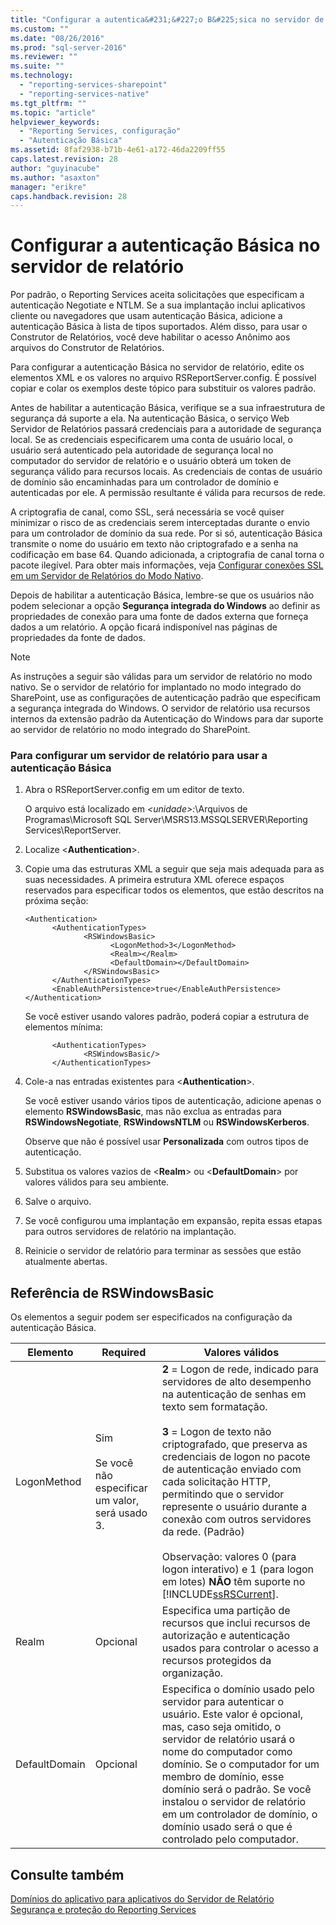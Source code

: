 ```yaml
---
title: "Configurar a autentica&#231;&#227;o B&#225;sica no servidor de relat&#243;rio | Microsoft Docs"
ms.custom: ""
ms.date: "08/26/2016"
ms.prod: "sql-server-2016"
ms.reviewer: ""
ms.suite: ""
ms.technology: 
  - "reporting-services-sharepoint"
  - "reporting-services-native"
ms.tgt_pltfrm: ""
ms.topic: "article"
helpviewer_keywords: 
  - "Reporting Services, configuração"
  - "Autenticação Básica"
ms.assetid: 8faf2938-b71b-4e61-a172-46da2209ff55
caps.latest.revision: 28
author: "guyinacube"
ms.author: "asaxton"
manager: "erikre"
caps.handback.revision: 28
---
```

# Configurar a autentica&#231;&#227;o B&#225;sica no servidor de relat&#243;rio
  Por padrão, o Reporting Services aceita solicitações que especificam a autenticação Negotiate e NTLM. Se a sua implantação inclui aplicativos cliente ou navegadores que usam autenticação Básica, adicione a autenticação Básica à lista de tipos suportados. Além disso, para usar o Construtor de Relatórios, você deve habilitar o acesso Anônimo aos arquivos do Construtor de Relatórios.  
  
 Para configurar a autenticação Básica no servidor de relatório, edite os elementos XML e os valores no arquivo RSReportServer.config. É possível copiar e colar os exemplos deste tópico para substituir os valores padrão.  
  
 Antes de habilitar a autenticação Básica, verifique se a sua infraestrutura de segurança dá suporte a ela. Na autenticação Básica, o serviço Web Servidor de Relatórios passará credenciais para a autoridade de segurança local. Se as credenciais especificarem uma conta de usuário local, o usuário será autenticado pela autoridade de segurança local no computador do servidor de relatório e o usuário obterá um token de segurança válido para recursos locais. As credenciais de contas de usuário de domínio são encaminhadas para um controlador de domínio e autenticadas por ele. A permissão resultante é válida para recursos de rede.  
  
 A criptografia de canal, como SSL, será necessária se você quiser minimizar o risco de as credenciais serem interceptadas durante o envio para um controlador de domínio da sua rede. Por si só, autenticação Básica transmite o nome do usuário em texto não criptografado e a senha na codificação em base 64. Quando adicionada, a criptografia de canal torna o pacote ilegível. Para obter mais informações, veja [Configurar conexões SSL em um Servidor de Relatórios do Modo Nativo](../../reporting-services/security/configure-ssl-connections-on-a-native-mode-report-server.md).  
  
 Depois de habilitar a autenticação Básica, lembre-se que os usuários não podem selecionar a opção **Segurança integrada do Windows** ao definir as propriedades de conexão para uma fonte de dados externa que forneça dados a um relatório. A opção ficará indisponível nas páginas de propriedades da fonte de dados.  
  
> [!NOTE]  
>  As instruções a seguir são válidas para um servidor de relatório no modo nativo. Se o servidor de relatório for implantado no modo integrado do SharePoint, use as configurações de autenticação padrão que especificam a segurança integrada do Windows. O servidor de relatório usa recursos internos da extensão padrão da Autenticação do Windows para dar suporte ao servidor de relatório no modo integrado do SharePoint.  
  
### Para configurar um servidor de relatório para usar a autenticação Básica  
  
1.  Abra o RSReportServer.config em um editor de texto.  
  
     O arquivo está localizado em *\<unidade>:*\Arquivos de Programas\Microsoft SQL Server\MSRS13.MSSQLSERVER\Reporting Services\ReportServer.  
  
2.  Localize \<**Authentication**>.  
  
3.  Copie uma das estruturas XML a seguir que seja mais adequada para as suas necessidades. A primeira estrutura XML oferece espaços reservados para especificar todos os elementos, que estão descritos na próxima seção:  
  
    ```  
    <Authentication>  
          <AuthenticationTypes>  
                 <RSWindowsBasic>  
                       <LogonMethod>3</LogonMethod>  
                       <Realm></Realm>  
                       <DefaultDomain></DefaultDomain>  
                 </RSWindowsBasic>  
          </AuthenticationTypes>  
          <EnableAuthPersistence>true</EnableAuthPersistence>  
    </Authentication>  
    ```  
  
     Se você estiver usando valores padrão, poderá copiar a estrutura de elementos mínima:  
  
    ```  
          <AuthenticationTypes>  
                 <RSWindowsBasic/>  
          </AuthenticationTypes>  
    ```  
  
4.  Cole-a nas entradas existentes para \<**Authentication**>.  
  
     Se você estiver usando vários tipos de autenticação, adicione apenas o elemento **RSWindowsBasic**, mas não exclua as entradas para **RSWindowsNegotiate**, **RSWindowsNTLM** ou **RSWindowsKerberos**.  
  
     Observe que não é possível usar **Personalizada** com outros tipos de autenticação.  
  
5.  Substitua os valores vazios de \<**Realm**> ou \<**DefaultDomain**> por valores válidos para seu ambiente.  
  
6.  Salve o arquivo.  
  
7.  Se você configurou uma implantação em expansão, repita essas etapas para outros servidores de relatório na implantação.  
  
8.  Reinicie o servidor de relatório para terminar as sessões que estão atualmente abertas.  
  
## Referência de RSWindowsBasic  
 Os elementos a seguir podem ser especificados na configuração da autenticação Básica.  
  
|Elemento|Required|Valores válidos|  
|-------------|--------------|------------------|  
|LogonMethod|Sim<br /><br /> Se você não especificar um valor, será usado 3.|**2** = Logon de rede, indicado para servidores de alto desempenho na autenticação de senhas em texto sem formatação.<br /><br /> **3** = Logon de texto não criptografado, que preserva as credenciais de logon no pacote de autenticação enviado com cada solicitação HTTP, permitindo que o servidor represente o usuário durante a conexão com outros servidores da rede. (Padrão)<br /><br /> Observação: valores 0 (para logon interativo) e 1 (para logon em lotes) **NÃO** têm suporte no [!INCLUDE[ssRSCurrent](../../includes/ssrscurrent-md.md)].|  
|Realm|Opcional|Especifica uma partição de recursos que inclui recursos de autorização e autenticação usados para controlar o acesso a recursos protegidos da organização.|  
|DefaultDomain|Opcional|Especifica o domínio usado pelo servidor para autenticar o usuário. Este valor é opcional, mas, caso seja omitido, o servidor de relatório usará o nome do computador como domínio. Se o computador for um membro de domínio, esse domínio será o padrão. Se você instalou o servidor de relatório em um controlador de domínio, o domínio usado será o que é controlado pelo computador.|  
  
## Consulte também  
 [Domínios do aplicativo para aplicativos do Servidor de Relatório](../../reporting-services/report-server/application-domains-for-report-server-applications.md)   
 [Segurança e proteção do Reporting Services](../../reporting-services/security/reporting-services-security-and-protection.md)  
  
  
